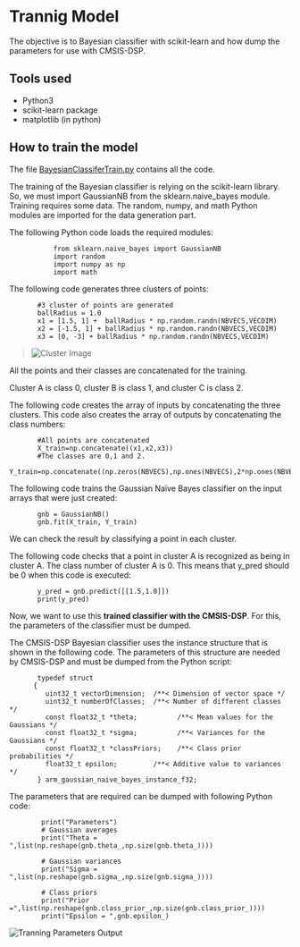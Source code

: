 
# Trannig Model
The objective is to Bayesian classifier with scikit-learn and how dump the parameters for use with CMSIS-DSP. 

## Tools used 
*   Python3
*   scikit-learn package
*    matplotlib (in python)

## How to train the model

The file [BayesianClassiferTrain.py](/ModelTraining/BayesianModelTrainer.py) contains all the code.

The training of the Bayesian classifier is relying on the scikit-learn library. So, we must import GaussianNB from the sklearn.naive_bayes module.
Training requires some data. The random, numpy, and math Python modules are imported for the data generation part.

The following Python code loads the required modules:
```
           from sklearn.naive_bayes import GaussianNB
           import random
           import numpy as np
           import math
```
The following code generates three clusters of points:

```
       #3 cluster of points are generated
       ballRadius = 1.0
       x1 = [1.5, 1] +  ballRadius * np.random.randn(NBVECS,VECDIM)
       x2 = [-1.5, 1] + ballRadius * np.random.randn(NBVECS,VECDIM)
       x3 = [0, -3] + ballRadius * np.random.randn(NBVECS,VECDIM)
```
>   ![Cluster Image](/ModelTraining/trainingPlot.png)

All the points and their classes are concatenated for the training.

Cluster A is class 0, cluster B is class 1, and cluster C is class 2.

The following code creates the array of inputs by concatenating the three clusters. This code also creates the array of outputs by concatenating the class numbers:
```
       #All points are concatenated
       X_train=np.concatenate((x1,x2,x3))
       #The classes are 0,1 and 2.
       Y_train=np.concatenate((np.zeros(NBVECS),np.ones(NBVECS),2*np.ones(NBVECS)))
```
The following code trains the Gaussian Naïve Bayes classifier on the input arrays that were just created:
```
       gnb = GaussianNB()
       gnb.fit(X_train, Y_train)
```
We can check the result by classifying a point in each cluster.

The following code checks that a point in cluster A is recognized as being in cluster A. The class number of cluster A is 0. This means that y_pred should be 0 when this code is executed:
```
       y_pred = gnb.predict([[1.5,1.0]])
       print(y_pred)
```
Now, we want to use this **trained classifier with the CMSIS-DSP**. For this, the parameters of the classifier must be dumped.

The CMSIS-DSP Bayesian classifier uses the instance structure that is shown in the following code. The parameters of this structure are needed by CMSIS-DSP and must be dumped from the Python script:
```
       typedef struct
      {
         uint32_t vectorDimension;  /**< Dimension of vector space */
         uint32_t numberOfClasses;  /**< Number of different classes  */
         const float32_t *theta;          /**< Mean values for the Gaussians */
         const float32_t *sigma;          /**< Variances for the Gaussians */
         const float32_t *classPriors;    /**< Class prior probabilities */
         float32_t epsilon;         /**< Additive value to variances */
       } arm_gaussian_naive_bayes_instance_f32;
```
The parameters that are required can be dumped with following Python code:

```
        print("Parameters")
        # Gaussian averages
        print("Theta = ",list(np.reshape(gnb.theta_,np.size(gnb.theta_))))

        # Gaussian variances
        print("Sigma = ",list(np.reshape(gnb.sigma_,np.size(gnb.sigma_))))

        # Class priors
        print("Prior =",list(np.reshape(gnb.class_prior_,np.size(gnb.class_prior_))))
        print("Epsilon = ",gnb.epsilon_)
```

![Tranning Parameters Output ](/ModelTraining/trainingOutput.PNG)



